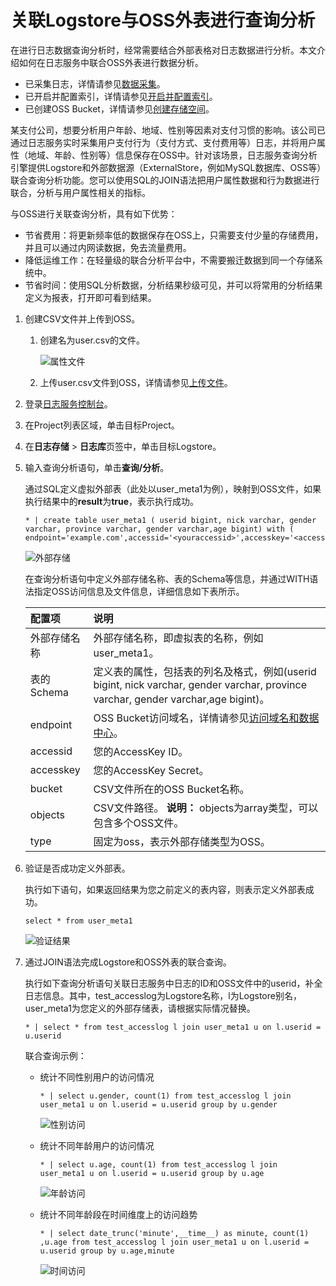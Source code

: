 # 关联Logstore与OSS外表进行查询分析

在进行日志数据查询分析时，经常需要结合外部表格对日志数据进行分析。本文介绍如何在日志服务中联合OSS外表进行数据分析。

-   已采集日志，详情请参见[数据采集](/intl.zh-CN/数据采集/采集方式.md)。
-   已开启并配置索引，详情请参见[开启并配置索引](/intl.zh-CN/查询与分析/开启并配置索引.md)。
-   已创建OSS Bucket，详情请参见[创建存储空间](/intl.zh-CN/快速入门/创建存储空间.md)。

某支付公司，想要分析用户年龄、地域、性别等因素对支付习惯的影响。该公司已通过日志服务实时采集用户支付行为（支付方式、支付费用等）日志，并将用户属性（地域、年龄、性别等）信息保存在OSS中。针对该场景，日志服务查询分析引擎提供Logstore和外部数据源（ExternalStore，例如MySQL数据库、OSS等）联合查询分析功能。您可以使用SQL的JOIN语法把用户属性数据和行为数据进行联合，分析与用户属性相关的指标。

与OSS进行关联查询分析，具有如下优势：

-   节省费用：将更新频率低的数据保存在OSS上，只需要支付少量的存储费用，并且可以通过内网读数据，免去流量费用。
-   降低运维工作：在轻量级的联合分析平台中，不需要搬迁数据到同一个存储系统中。
-   节省时间：使用SQL分析数据，分析结果秒级可见，并可以将常用的分析结果定义为报表，打开即可看到结果。

1.  创建CSV文件并上传到OSS。

    1.  创建名为user.csv的文件。

        ![属性文件](https://static-aliyun-doc.oss-cn-hangzhou.aliyuncs.com/assets/img/zh-CN/0540559951/p41528.png)

    2.  上传user.csv文件到OSS，详情请参见[上传文件](/intl.zh-CN/快速入门/上传文件.md)。

2.  登录[日志服务控制台](https://sls.console.aliyun.com)。

3.  在Project列表区域，单击目标Project。

4.  在**日志存储** \> **日志库**页签中，单击目标Logstore。

5.  输入查询分析语句，单击**查询/分析**。

    通过SQL定义虚拟外部表（此处以user\_meta1为例），映射到OSS文件，如果执行结果中的**result**为**true**，表示执行成功。

    ```
    * | create table user_meta1 ( userid bigint, nick varchar, gender varchar, province varchar, gender varchar,age bigint) with ( endpoint='example.com',accessid='<youraccessid>',accesskey='<accesskey>',bucket='testossconnector',objects=ARRAY['user.csv'],type='oss')
    ```

    ![外部存储](https://static-aliyun-doc.oss-cn-hangzhou.aliyuncs.com/assets/img/zh-CN/7926703061/p8538.png)

    在查询分析语句中定义外部存储名称、表的Schema等信息，并通过WITH语法指定OSS访问信息及文件信息，详细信息如下表所示。

    |配置项|说明|
    |:--|:-|
    |外部存储名称|外部存储名称，即虚拟表的名称，例如user\_meta1。|
    |表的Schema|定义表的属性，包括表的列名及格式，例如\(userid bigint, nick varchar, gender varchar, province varchar, gender varchar,age bigint\)。|
    |endpoint|OSS Bucket访问域名，详情请参见[访问域名和数据中心](/intl.zh-CN/开发指南/访问域名（Endpoint）/访问域名和数据中心.md)。|
    |accessid|您的AccessKey ID。|
    |accesskey|您的AccessKey Secret。|
    |bucket|CSV文件所在的OSS Bucket名称。|
    |objects|CSV文件路径。 **说明：** objects为array类型，可以包含多个OSS文件。 |
    |type|固定为oss，表示外部存储类型为OSS。|

6.  验证是否成功定义外部表。

    执行如下语句，如果返回结果为您之前定义的表内容，则表示定义外部表成功。

    ```
    select * from user_meta1
    ```

    ![验证结果](https://static-aliyun-doc.oss-cn-hangzhou.aliyuncs.com/assets/img/zh-CN/0540559951/p8539.png)

7.  通过JOIN语法完成Logstore和OSS外表的联合查询。

    执行如下查询分析语句关联日志服务中日志的ID和OSS文件中的userid，补全日志信息。其中，test\_accesslog为Logstore名称，l为Logstore别名，user\_meta1为您定义的外部存储表，请根据实际情况替换。

    ```
    * | select * from test_accesslog l join user_meta1 u on l.userid = u.userid
    ```

    联合查询示例：

    -   统计不同性别用户的访问情况

        ```
        * | select u.gender, count(1) from test_accesslog l join user_meta1 u on l.userid = u.userid group by u.gender
        ```

        ![性别访问](https://static-aliyun-doc.oss-cn-hangzhou.aliyuncs.com/assets/img/zh-CN/0540559951/p41547.png)

    -   统计不同年龄用户的访问情况

        ```
        * | select u.age, count(1) from test_accesslog l join user_meta1 u on l.userid = u.userid group by u.age
        ```

        ![年龄访问](https://static-aliyun-doc.oss-cn-hangzhou.aliyuncs.com/assets/img/zh-CN/0540559951/p41550.png)

    -   统计不同年龄段在时间维度上的访问趋势

        ```
        * | select date_trunc('minute',__time__) as minute, count(1) ,u.age from test_accesslog l join user_meta1 u on l.userid = u.userid group by u.age,minute
        ```

        ![时间访问](https://static-aliyun-doc.oss-cn-hangzhou.aliyuncs.com/assets/img/zh-CN/0540559951/p41551.png)



